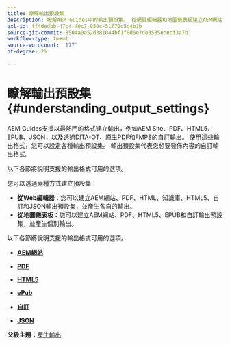 ```yaml
---
title: 瞭解輸出預設集
description: 瞭解AEM Guides中的輸出預設集。 從網頁編輯器和地圖儀表板建立AEM網站、PDF、HTML5、EPUB、自訂和JSON格式的輸出預設集。
exl-id: ff4dedbb-47c4-40c7-950c-51f70d5d4b1b
source-git-commit: 8504a0a52d381044bf1f0d6e7de3585ebecf3a7b
workflow-type: tm+mt
source-wordcount: '177'
ht-degree: 2%

---
```


# 瞭解輸出預設集 {#understanding_output_settings}

AEM Guides支援以最熱門的格式建立輸出，例如AEM Site、PDF、HTML5、EPUB、JSON，以及透過DITA-OT、原生PDF和FMPS的自訂輸出。 使用這些輸出格式，您可以設定各種輸出預設集。 輸出預設集代表您想要發佈內容的自訂輸出格式。

以下各節將說明支援的輸出格式可用的選項。

您可以透過兩種方式建立預設集：

- **從Web編輯器**：您可以建立AEM網站、PDF、HTML、知識庫、HTML5、自訂和JSON輸出預設集，並產生各自的輸出。
- **從地圖儀表板**：您可以建立AEM網站、PDF、HTML5、EPUB和自訂輸出預設集，並產生個別輸出。

以下各節將說明支援的輸出格式可用的選項。

- **[AEM網站](generate-output-aem-site.md)**

- **[PDF](generate-output-pdf.md)**

- **[HTML5](generate-output-html5.md)**

- **[ePub](generate-output-epub.md)**

- **[自訂](generate-output-custom.md)**

- **[JSON](generate-output-json.md)**


**父級主題：**[&#x200B;產生輸出](generate-output.md)

